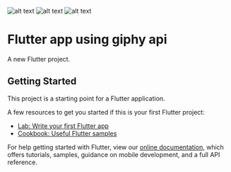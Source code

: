 

![alt text](https://i.imgur.com/w75s1i1.png)
![alt text](https://i.imgur.com/E2n3pPS.png)
![alt text](https://i.imgur.com/lQnea6E.png)




# Flutter app using giphy api

A new Flutter project.

## Getting Started

This project is a starting point for a Flutter application.

A few resources to get you started if this is your first Flutter project:

- [Lab: Write your first Flutter app](https://flutter.dev/docs/get-started/codelab)
- [Cookbook: Useful Flutter samples](https://flutter.dev/docs/cookbook)

For help getting started with Flutter, view our
[online documentation](https://flutter.dev/docs), which offers tutorials,
samples, guidance on mobile development, and a full API reference.
